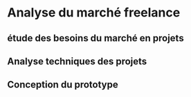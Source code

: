 # Analyse du marché freelance 


## étude des besoins du marché en projets


## Analyse techniques des projets


## Conception du prototype

